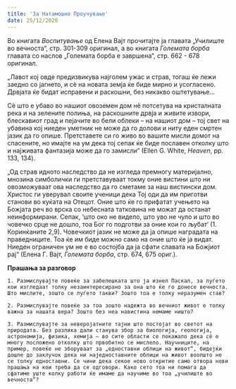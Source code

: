 ```yaml
---
title: 'За Натамошно Проучување'
date: 25/12/2020
---
```


Во книгата *Воспитување* од Елена Вајт прочитајте ја главата „Училиште во вечноста“, стр. 301-309 оригинал, а во книгата *Големата борба* главата со наслов „Големата борба е завршена“, стр. 662 - 678 оригинал.

„Лавот кој овде предизвикува најголем ужас и страв, тогаш ќе лежи заедно со јагнето, и сѐ на новата земја ќе биде мирно и усогласено. Дрвјата ќе бидат исправени и раскошни, без никакво оштетување...

Сѐ што е убаво во нашиот овоземен дом нѐ потсетува на кристалната река и на зелените полиња, на раскошните дрвја и живите извори, блескавиот град и пејачите во бели облеки – на нашиот дом – тој свет на убавина кој ниеден уметник не може да го долови и ниту еден смртен јазик да го опише. Претставете си го живо во вашите мисли домот на спасените, но имајте на ум дека тој сепак ќе биде пославен отколку што и најживата фантазија може да го замисли“ (Еllеn G. Whitе, *Hеаvеn*, pp. 133, 134).

„Од страв идното наследство да не изгледа премногу материјално, мнозина симболички ги претставуваат токму оние вистини што ни овозможуваат ова наследство да го сметаме за наш вистински дом. Христос ги уверувал своите ученици дека Тој оди да им приготви станови во куќата на Отецот. Оние што ќе го прифатат учењето на Божјата реч во врска со небесната татковина не можат да останат неинформирани. Сепак, ’што око не видело, што уво не чуло и што во човечко срце не дошло, тоа Бог го подготви за оние кои го љубат‘ (1. Коринќаните 2,9). Човечкиот јазик не може да ја опише наградата на праведниците. Тоа ќе им биде можно само на оние што ќе ја видат. Ниеден ограничен ум не е во состојба да ја сфати славата на Божјиот рај“ (Еленa Г. Вајт, *Големата борба*, стр. 674, 675 ориг.).

**Прашања за разговор**

`1. Размислувајте повеќе за забелешката што ја изнел Паскал, за луѓето кои изгледаат толку незаинтересирано за она што ќе го донесе вечноста. Што мислите, зошто се луѓето такви? Зошто тоа е толку неразумен став?`

`2. Размислувајте повеќе за тоа зошто надежта во вечниот живот е толку важна за нашата вера? Зошто без неа навистина немаме ништо?`

`3. Размислувајте за неверојатните тајни што постојат во светот на природата. Без разлика дали станува збор за биологија, геологија, астрономија, физика, хемија – во сите области се покажало дека сѐ е многу посложено отколку што првобитно се мислело. Научниците, на пример, повеќе не зборуваат за „едноставни облици на живот“, бидејќи дошле до заклучок дека ни наједноставните облици на живот воопшто не се толку едноставни. Се чини дека секое ново откритие само отвора нови прашања на кои треба да се одговори. Како сето тоа ни помага да сфатиме уште колку работи ќе имаме да научиме во тоа „училиште во вечноста“?`